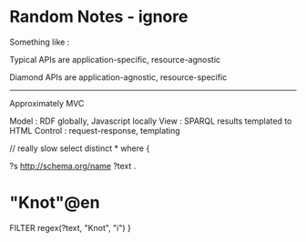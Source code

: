 # Random Notes - ignore

Something like :

Typical APIs are application-specific, resource-agnostic

Diamond APIs are application-agnostic, resource-specific


----

Approximately MVC

Model : RDF globally, Javascript locally
View : SPARQL results templated to HTML
Control : request-response, templating


// really slow
select distinct * where {

?s <http://schema.org/name> ?text .

  #  "Knot"@en
  FILTER regex(?text, "Knot", "i")
}

